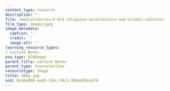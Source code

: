 ```yaml
---
content_type: resource
description: ''
file: /media/courses/4-614-religious-architecture-and-islamic-cultures-fall-2002/0eabe800eedd2dec34c196bad20eaa7d_3062.jpg
file_type: image/jpeg
image_metadata:
  caption: ''
  credit: ''
  image-alt: ''
learning_resource_types:
- Lecture Notes
ocw_type: OCWImage
parent_title: Lecture Notes
parent_type: CourseSection
resourcetype: Image
title: 3062.jpg
uid: 0eabe800-eedd-2dec-34c1-96bad20eaa7d
---
```

